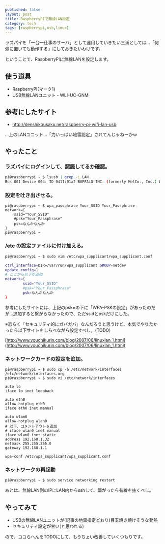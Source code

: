 ```yaml
---
published: false
layout: post
title: RaspberryPIで無線LAN設定
category: tech
tags: [raspberrypi,usb,linux]
---
```


ラズパイを「一台一仕事のサーバ」として運用していきたい三浦としては…「何処に置いても動作する」にしておきたいわけです。

ということで、RaspberryPIに無線LANを設定します。

## 使う道具

+ RaspberryPI(マーク1)
+ USB無線LANユニット - WLI-UC-GNM

## 参考にしたサイト

+ http://denshikousaku.net/raspberry-pi-wifi-lan-usb

…上のLANユニット…「力いっぱい地雷認定」されてんじゃねーかｗ

## やったこと

### ラズパイにログインして、認識してるか確認。

```bash
pi@raspberrypi ~ $ lsusb | grep -i LAN
Bus 001 Device 004: ID 0411:01a2 BUFFALO INC. (formerly MelCo., Inc.) WLI-UC-GNM Wireless LAN Adapter [Ralink RT8070]
```

### 設定を吐き出させる。

```
pi@raspberrypi ~ $ wpa_passphrase Your_SSID Your_Passphrase
network={
	ssid="Your_SSID"
	#psk="Your_Passphrase"
	psk=なんかなんか
}
pi@raspberrypi ~ 
```

### /etc の設定ファイルに付け加える。

```bash
pi@raspberrypi ~ $ sudo vim /etc/wpa_supplicant/wpa_supplicant.conf

ctrl_interface=DIR=/var/run/wpa_supplicant GROUP=netdev
update_config=1
# ここから以下が追加
network={
        ssid="Your_SSID"
        #psk="Your_Passphrase"
        psk=なんかなんか
}
```

参考にしたサイトには、上記のpsk=の下に「WPA-PSKの設定」があったのだが…追加すると繋がらなかったので、ただssidとpskだけにした。

※恐らく「セキュリティ的にガバガバ」なんだろうと思うけど、本気でやりたかったら以下サイトをしらべながら設定すべし。(TODO)

[http://www.youchikurin.com/blog/2007/06/linuxlan_1.html](http://www.youchikurin.com/blog/2007/06/linuxlan_1.html)



### ネットワークカードの設定を追加。

```
pi@raspberrypi ~ $ sudo cp -a /etc/network/interfaces /etc/network/interfaces.org
pi@raspberrypi ~ $ sudo vi /etc/network/interfaces

auto lo
iface lo inet loopback

auto eth0
allow-hotplug eth0
iface eth0 inet manual

auto wlan0
allow-hotplug wlan0
# 以下、コメントアウト＆追加
# iface wlan0 inet manual
iface wlan0 inet static
address 192.168.1.32
netmask 255.255.255.0
gateway 192.168.1.1

wpa-conf /etc/wpa_supplicant/wpa_supplicant.conf

```

### ネットワークの再起動

```bash
pi@raspberrypi ~ $ sudo service networking restart
```
あとは、無線LAN側のIPにLAN内からsshして、繋がったら有線を抜くべし。

## やってみて

+ USBの無線LANユニットが(記事の地雷指定どおり)目玉焼き焼けそうな発熱
+ セキュリティ設定が甘い(と思われる)

ので、ココらへんをTODOにして、もうちょい改善していくつもりです。